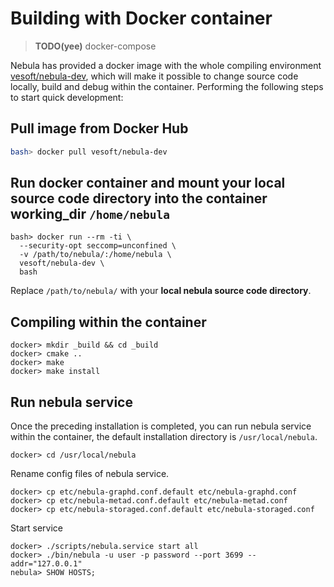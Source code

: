 # Building with Docker container

> **TODO(yee)** docker-compose

Nebula has provided a docker image with the whole compiling environment [vesoft/nebula-dev](https://hub.docker.com/r/vesoft/nebula-dev), which will make it possible to change source code locally, build and debug within the container. Performing the following steps to start quick development:

## Pull image from Docker Hub

```sh
bash> docker pull vesoft/nebula-dev
```

## Run docker container and mount your local source code directory into the container working_dir `/home/nebula`

```shell
bash> docker run --rm -ti \
  --security-opt seccomp=unconfined \
  -v /path/to/nebula/:/home/nebula \
  vesoft/nebula-dev \
  bash
```

 Replace `/path/to/nebula/` with your **local nebula source code directory**.

## Compiling within the container

```shell
docker> mkdir _build && cd _build
docker> cmake ..
docker> make
docker> make install
```

## Run nebula service

Once the preceding installation is completed, you can run nebula service within the container, the default installation directory is `/usr/local/nebula`.

```shell
docker> cd /usr/local/nebula
```

Rename config files of nebula service.

```shell
docker> cp etc/nebula-graphd.conf.default etc/nebula-graphd.conf
docker> cp etc/nebula-metad.conf.default etc/nebula-metad.conf
docker> cp etc/nebula-storaged.conf.default etc/nebula-storaged.conf
```

Start service

```shell
docker> ./scripts/nebula.service start all
docker> ./bin/nebula -u user -p password --port 3699 --addr="127.0.0.1"
nebula> SHOW HOSTS;
```
